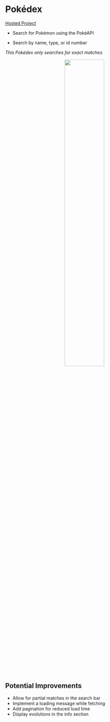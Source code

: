 # Pokédex

[Hosted Project](https://nelsjack.github.io/Pokedex/)

- Search for Pokémon using the PokéAPI

- Search by name, type, or id number

*This Pokédex only searches for exact matches*

<p align='center'>
  <img src='https://user-images.githubusercontent.com/86625034/176014728-b54a353e-1896-4320-a5b6-d4f56915c769.png' width='50%' height='50%'>
</p>

## Potential Improvements

- Allow for partial matches in the search bar
- Implement a loading message while fetching
- Add pagination for reduced load time
- Display evolutions in the info section
